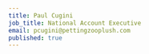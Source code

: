 ```yaml
---
title: Paul Cugini
job_title: National Account Executive
email: pcugini@pettingzooplush.com
published: true
---
```

